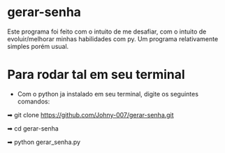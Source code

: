 # gerar-senha

Este programa foi feito com o intuito de me desafiar, com o intuito de evoluir/melhorar minhas habilidades com py. Um programa relativamente simples porém usual.

# Para rodar tal em seu terminal
- Com o python ja instalado em seu terminal, digite os seguintes comandos:  

➡ git clone https://github.com/Johny-007/gerar-senha.git      

➡ cd gerar-senha   

➡ python gerar_senha.py   

